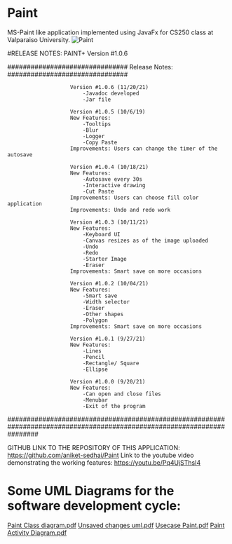# Paint
MS-Paint like application implemented using JavaFx for CS250 class at Valparaiso University.
![Paint](https://user-images.githubusercontent.com/75154810/142763754-2da5894f-3698-4e1c-98be-48befac46a1c.png)

#RELEASE NOTES:
PAINT+ 
Version #1.0.6

###############################                  Release Notes:                  ###############################
																												
						Version #1.0.6 (11/20/21)										
							-Javadoc developed
							-Jar file

						Version #1.0.5 (10/6/19)
						New Features:
							-Tooltips
							-Blur
							-Logger
							-Copy Paste
						Improvements: Users can change the timer of the autosave

						Version #1.0.4 (10/18/21)
						New Features:
							-Autosave every 30s
							-Interactive drawing
							-Cut Paste
						Improvements: Users can choose fill color application
						Improvements: Undo and redo work

						Version #1.0.3 (10/11/21)
						New Features:
							-Keyboard UI
							-Canvas resizes as of the image uploaded
							-Undo
							-Redo
							-Starter Image
							-Eraser
						Improvements: Smart save on more occasions

						Version #1.0.2 (10/04/21)
						New Features:
							-Smart save
							-Width selector
							-Eraser
							-Other shapes
							-Polygon
						Improvements: Smart save on more occasions

						Version #1.0.1 (9/27/21)
						New Features:
							-Lines
							-Pencil
							-Rectangle/ Square
							-Ellipse

						Version #1.0.0 (9/20/21) 
						New Features:
							-Can open and close files
							-Menubar
							-Exit of the program
########################################################################################################################

GITHUB LINK TO THE REPOSITORY OF THIS APPLICATION: https://github.com/aniket-sedhai/Paint
Link to the youtube video demonstrating the working features: https://youtu.be/Pq4UjSThsI4

# Some UML Diagrams for the software development cycle:
[Paint Class diagram.pdf](https://github.com/aniket-sedhai/Paint/files/7576341/Paint.Class.diagram.pdf)
[Unsaved changes uml.pdf](https://github.com/aniket-sedhai/Paint/files/7576342/Unsaved.changes.uml.pdf)
[Usecase Paint.pdf](https://github.com/aniket-sedhai/Paint/files/7576343/Usecase.Paint.pdf)
[Paint Activity Diagram.pdf](https://github.com/aniket-sedhai/Paint/files/7576344/Paint.Activity.Diagram.pdf)
